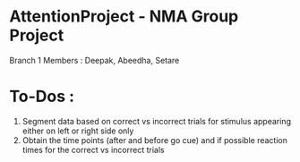 # AttentionProject - NMA Group Project

Branch 1 Members :
  Deepak, Abeedha, Setare
  
  # To-Dos :
  1. Segment data based on correct vs incorrect trials for stimulus appearing either on left or right side only
  2. Obtain the time points (after and before go cue) and if possible reaction times for the correct vs incorrect trials
